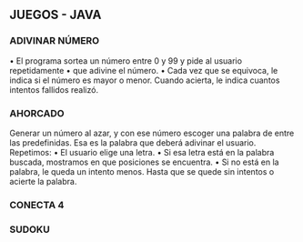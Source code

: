 ## JUEGOS - JAVA

### ADIVINAR NÚMERO

•	El programa sortea un número entre 0 y 99 y pide al usuario repetidamente 
•	que adivine el número. 
•	Cada vez que se equivoca, le indica si el número es  mayor o menor. Cuando acierta, le indica cuantos intentos fallidos realizó.

### AHORCADO
Generar un número al azar, y con ese número escoger una palabra de entre las predefinidas. Esa es la palabra que deberá adivinar el usuario.
Repetimos:
•	El usuario elige una letra.
•	Si esa letra está en la palabra buscada, mostramos en que posiciones se encuentra.
•	Si no está en la palabra, le queda un intento menos.
Hasta que se quede sin intentos o acierte la palabra.

### CONECTA 4

### SUDOKU